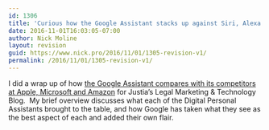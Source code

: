 ```yaml
---
id: 1306
title: 'Curious how the Google Assistant stacks up against Siri, Alexa and Cortana?  So was I'
date: 2016-11-01T16:03:05-07:00
author: Nick Moline
layout: revision
guid: https://www.nick.pro/2016/11/01/1305-revision-v1/
permalink: /2016/11/01/1305-revision-v1/
---
```

I did a wrap up of how [the Google Assistant compares with its competitors at Apple, Microsoft and Amazon](https://onward.justia.com/2016/10/04/google-assistant-battle/) for Justia&#8217;s Legal Marketing & Technology Blog.  My brief overview discusses what each of the Digital Personal Assistants brought to the table, and how Google has taken what they see as the best aspect of each and added their own flair.
